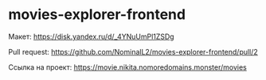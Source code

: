 # movies-explorer-frontend

Макет: https://disk.yandex.ru/d/_4YNuUmPl1ZSDg

Pull request: https://github.com/NominalL2/movies-explorer-frontend/pull/2

Ссылка на проект: https://movie.nikita.nomoredomains.monster/movies

